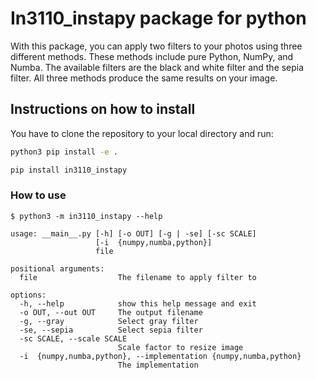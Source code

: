 # In3110_instapy package for python

With this package, you can apply two filters to your photos using three different methods. These methods include pure Python, NumPy, and Numba. The available filters are the black and white filter and the sepia filter. All three methods produce the same results on your image.

## Instructions on how to install
You have to clone the repository to your local directory and run: 

```bash
python3 pip install -e .
```

```bash
pip install in3110_instapy
```

### How to use

```
$ python3 -m in3110_instapy --help

usage: __main__.py [-h] [-o OUT] [-g | -se] [-sc SCALE]
                   [-i  {numpy,numba,python}]
                   file

positional arguments:
  file                  The filename to apply filter to

options:
  -h, --help            show this help message and exit
  -o OUT, --out OUT     The output filename
  -g, --gray            Select gray filter
  -se, --sepia          Select sepia filter
  -sc SCALE, --scale SCALE
                        Scale factor to resize image
  -i  {numpy,numba,python}, --implementation {numpy,numba,python}
                        The implementation
```